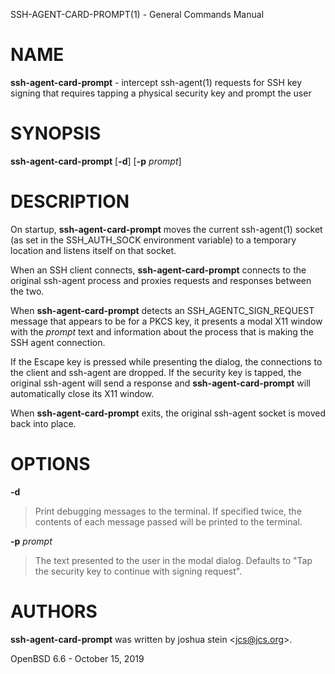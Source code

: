 SSH-AGENT-CARD-PROMPT(1) - General Commands Manual

# NAME

**ssh-agent-card-prompt** - intercept
ssh-agent(1)
requests for SSH key signing that requires tapping a physical security
key and prompt the user

# SYNOPSIS

**ssh-agent-card-prompt**
\[**-d**]
\[**-p**&nbsp;*prompt*]

# DESCRIPTION

On startup,
**ssh-agent-card-prompt**
moves the current
ssh-agent(1)
socket
(as set in the SSH\_AUTH\_SOCK environment variable)
to a temporary location and listens itself on that socket.

When an SSH client connects,
**ssh-agent-card-prompt**
connects to the original ssh-agent process and proxies requests and responses
between the two.

When
**ssh-agent-card-prompt**
detects an SSH\_AGENTC\_SIGN\_REQUEST message that appears to be for a PKCS key,
it presents a modal X11 window with the
*prompt*
text and information about the process that is making the SSH agent connection.

If the Escape key is pressed while presenting the dialog, the connections to
the client and ssh-agent are dropped.
If the security key is tapped, the original ssh-agent will send a response
and
**ssh-agent-card-prompt**
will automatically close its X11 window.

When
**ssh-agent-card-prompt**
exits, the original ssh-agent socket is moved back into place.

# OPTIONS

**-d**

> Print debugging messages to the terminal.
> If specified twice, the contents of each message passed will be printed to the
> terminal.

**-p** *prompt*

> The text presented to the user in the modal dialog.
> Defaults to "Tap the security key to continue with signing request".

# AUTHORS

**ssh-agent-card-prompt**
was written by
joshua stein &lt;[jcs@jcs.org](mailto:jcs@jcs.org)&gt;.

OpenBSD 6.6 - October 15, 2019
